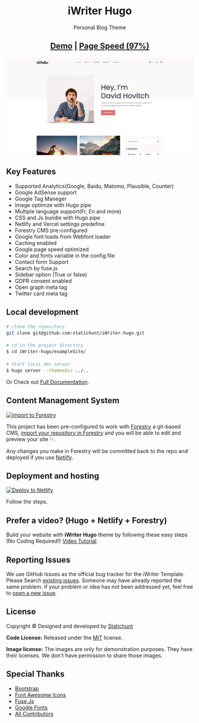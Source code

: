
<h1 align=center>iWriter Hugo </h1>
<p align=center>Personal Blog Theme </p>

<h2 align="center"><a target="_blank" href="https://demo.statichunt.com/iwriter-hugo/" rel="nofollow">Demo</a> | <a  target="_blank" href="https://pagespeed.web.dev/report?url=https%3A%2F%2Fdemo.statichunt.com%2Fiwriter-hugo%2F&form_factor=desktop">Page Speed (97%)</a> </h2>

![iWriter](images/screenshot.jpg)


## Key Features

- Supported Analytics(Google, Baidu, Matomo, Plausible, Counter)
- Google AdSense support
- Google Tag Maneger
- Image optimize with Hugo pipe
- Multiple language support(Fr, En and more)
- CSS and Js bundle with Hugo pipe
- Netlify and Vercel settings predefine
- Forestry CMS pre-configured
- Google font loads from Webfont loader
- Caching enabled
- Google page speed optimized
- Color and fonts variable in the config file
- Contact form Support
- Search by fuse.js
- Sidebar option (True or false)
- GDPR consent enabled
- Open graph meta tag
- Twitter card meta tag

## Local development

```bash
# clone the repository
git clone git@github.com:statichunt/iWriter-hugo.git

# cd in the project directory
$ cd iWriter-hugo/exampleSite/

# Start local dev server
$ hugo server --themesDir ../..
```

Or Check out [Full Documentation](https://docs.gethugothemes.com/iWriter/?ref=github).

## Content Management System

[![import to
Forestry](https://assets.forestry.io/import-to-forestryK.svg)](https://app.forestry.io/quick-start?repo=statichunt/iWriter-hugo&engine=hugo&version=0.88.1)

This project has been pre-configured to work with [Forestry](https://forestry.io) a git-based CMS, [import your
repository in Forestry](https://app.forestry.io/quick-start?repo=statichunt/iWriter-hugo&engine=hugo&version=0.88.1) and
you will be able to edit and preview your site ✨.

Any changes you make in Forestry will be committed back to the repo and deployed if you use [Netlify](#netlify).

## Deployment and hosting

[![Deploy to
Netlify](https://www.netlify.com/img/deploy/button.svg)](https://app.netlify.com/start/deploy?repository=https://github.com/statichunt/iWriter-hugo)

Follow the steps.

## Prefer a video? (Hugo + Netlify + Forestry)

Build your website with **iWriter Hugo** theme by following these easy steps (No Coding Required!)
[Video Tutorial](https://youtu.be/ResipmZmpDU).

<!-- reporting issue -->
## Reporting Issues

We use GitHub Issues as the official bug tracker for the iWriter Template. Please Search [existing
issues](https://github.com/statichunt/iWriter-hugo/issues). Someone may have already reported the same problem.
If your problem or idea has not been addressed yet, feel free to [open a new
issue](https://github.com/statichunt/iWriter-hugo/issues).

<!-- ## iWriter hugo theme Powered Websites

View all the websites powered by the iWriter Hugo theme [here](https://github.com/statichunt/iWriter-hugo/wiki/All-iWriter-Hugo-Powered-Websites). Want to submit your website powered by the iWriter Hugo theme? You can submit it [here](https://github.com/statichunt/iWriter-hugo/discussions/2). -->

<!-- licence -->
## License

Copyright &copy; Designed and developed by [Statichunt](https://statichunt.com)

**Code License:** Released under the [MIT](https://github.com/statichunt/iWriter-hugo/blob/master/LICENSE) license.

**Image license:** The images are only for demonstration purposes. They have their licenses. We don't have permission to
share those images.

<!-- resources -->
## Special Thanks

- [Bootstrap](https://getbootstrap.com)
- [Font Awesome Icons](https://fontawesome.com)
- [Fuse Js](https://fusejs.io)
- [Google Fonts](https://fonts.google.com/)
- [All Contributors](https://github.com/statichunt/iWriter-hugo/graphs/contributors)
